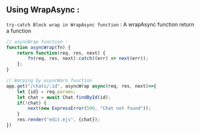 ## Using WrapAsync :

`try-catch Block wrap in WrapAsync function` : A wrapAsync function return a function

``` js
// asyncWrap function :
function asyncWrap(fn) {
    return function(req, res, next) {
        fn(req, res, next).catch((err) => next(err));
    };
}

// Warping by asyncWaro function
app.get("/chats/:id", asyncWrap async(req, res, next)=>{
    let {id} = req.params;
    let chat = await Chat.findById(id);
    if(!chat) {
        next(new ExpressError(500, "Chat not found"));
    }
    res.render("edit.ejs", {chat});
})
```